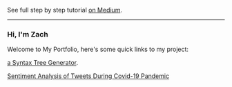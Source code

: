 

See full step by step tutorial [on Medium](https://medium.com/@evanca/set-up-your-portfolio-website-in-less-than-10-minutes-with-github-pages-d0efa8ff56fd).
___


### Hi, I'm Zach

Welcome to My Portfolio, here's some quick links to my project: 

[a Syntax Tree Generator](Syntax_tree_generator.md).

[Sentiment Analysis of Tweets During Covid-19 Pandemic](Sentiment_analysis_covid.md)
